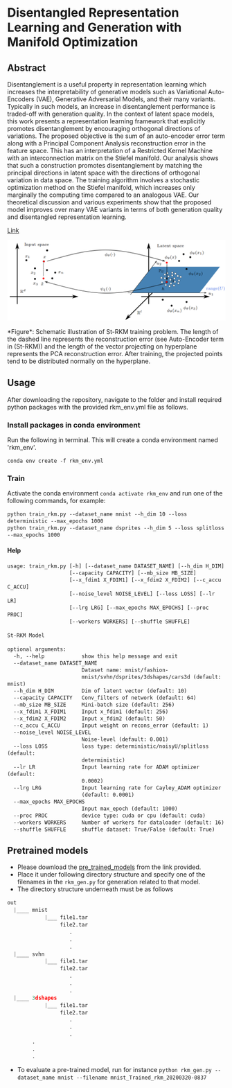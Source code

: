 # Disentangled Representation Learning and Generation with Manifold Optimization

## Abstract
Disentanglement is a useful property in representation learning which increases the interpretability of generative models such as Variational Auto-Encoders (VAE), Generative Adversarial Models, and their many variants. Typically in such models, an increase in disentanglement performance is traded-off with generation quality. In the context of latent space models, this work presents a representation learning framework that explicitly promotes disentanglement by encouraging orthogonal directions of variations. The proposed objective is the sum of an auto-encoder error term along with a Principal Component Analysis reconstruction error in the feature space. This has an interpretation of a Restricted Kernel Machine with an interconnection matrix on the Stiefel manifold. Our analysis shows that such a construction promotes disentanglement by matching the principal directions in latent space with the directions of orthogonal variation in data space. The training algorithm involves a stochastic optimization method on the Stiefel manifold, which increases only marginally the computing time compared to an analogous VAE. Our theoretical discussion and various experiments show that the proposed model improves over many VAE variants in terms of both generation quality and disentangled representation learning.

[Link](https://arxiv.org/abs/2006.07046)

<p align="center">
<img src="figs/schematic_diagram.png" alt="Schematic illustration of St-RKM training problem" title="Schematic illustration of St-RKM training problem" width="700" style="horizontal-align:middle"/>
</p>
*Figure*: Schematic illustration of St-RKM training problem.  The length of the dashed line represents the  reconstruction  error  (see  Auto-Encoder  term  in (St-RKM))  and  the  length  of  the  vector  projecting on hyperplane represents the PCA reconstruction error.  After training, the projected points tend to be distributed normally on the hyperplane.

## Usage
After downloading the repository, navigate to the folder and install required python packages with the provided rkm_env.yml file as follows.

### Install packages in conda environment
Run the following in terminal. This will create a conda environment named 'rkm_env'.

```
conda env create -f rkm_env.yml
```

### Train
Activate the conda environment `conda activate rkm_env` and run one of the following commands, for example:
```
python train_rkm.py --dataset_name mnist --h_dim 10 --loss deterministic --max_epochs 1000
python train_rkm.py --dataset_name dsprites --h_dim 5 --loss splitloss --max_epochs 1000
```

#### Help
```
usage: train_rkm.py [-h] [--dataset_name DATASET_NAME] [--h_dim H_DIM]
                    [--capacity CAPACITY] [--mb_size MB_SIZE]
                    [--x_fdim1 X_FDIM1] [--x_fdim2 X_FDIM2] [--c_accu C_ACCU]
                    [--noise_level NOISE_LEVEL] [--loss LOSS] [--lr LR]
                    [--lrg LRG] [--max_epochs MAX_EPOCHS] [--proc PROC]
                    [--workers WORKERS] [--shuffle SHUFFLE]

St-RKM Model

optional arguments:
  -h, --help            show this help message and exit
  --dataset_name DATASET_NAME
                        Dataset name: mnist/fashion-
                        mnist/svhn/dsprites/3dshapes/cars3d (default: mnist)
  --h_dim H_DIM         Dim of latent vector (default: 10)
  --capacity CAPACITY   Conv_filters of network (default: 64)
  --mb_size MB_SIZE     Mini-batch size (default: 256)
  --x_fdim1 X_FDIM1     Input x_fdim1 (default: 256)
  --x_fdim2 X_FDIM2     Input x_fdim2 (default: 50)
  --c_accu C_ACCU       Input weight on recons_error (default: 1)
  --noise_level NOISE_LEVEL
                        Noise-level (default: 0.001)
  --loss LOSS           loss type: deterministic/noisyU/splitloss (default:
                        deterministic)
  --lr LR               Input learning rate for ADAM optimizer (default:
                        0.0002)
  --lrg LRG             Input learning rate for Cayley_ADAM optimizer
                        (default: 0.0001)
  --max_epochs MAX_EPOCHS
                        Input max_epoch (default: 1000)
  --proc PROC           device type: cuda or cpu (default: cuda)
  --workers WORKERS     Number of workers for dataloader (default: 16)
  --shuffle SHUFFLE     shuffle dataset: True/False (default: True)

```

## Pretrained models

* Please download the [pre_trained_models](https://www.dropbox.com/sh/jkw9adrm8bpxywd/AAD6YaN22b-1r0qm07IUua9va?dl=0) from the link provided.
* Place it under following directory structure and specify one of the filenames in the `rkm_gen.py` for generation related to that model.
* The directory structure underneath must be as follows
``` python
out
  |____ mnist
            |___ file1.tar
                 file2.tar
                    .
                    .
                    .
  |____ svhn
            |___ file1.tar
                 file2.tar
                    .
                    .
                    .
  |____ 3dshapes
            |___ file1.tar
                 file2.tar
                    .
                    .
                    .
        .
        .
        .
```
* To evaluate a pre-trained model, run for instance `python rkm_gen.py --dataset_name mnist --filename mnist_Trained_rkm_20200320-0837`
